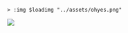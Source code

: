 ```
> :img $loadimg "../assets/ohyes.png"
```

![](img_noentry-img/e66b70cae5b1b3df4bae3afa03f7ee7e-img.png)
